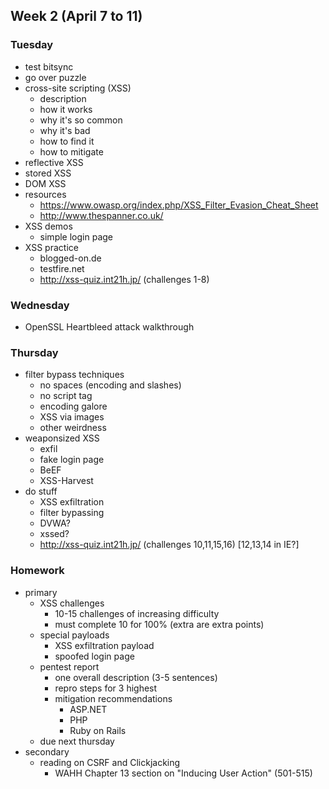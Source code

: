 ## Week 2 (April 7 to 11)
### Tuesday
- test bitsync
- go over puzzle
- cross-site scripting (XSS)
	- description
	- how it works
	- why it's so common
	- why it's bad
	- how to find it
	- how to mitigate
- reflective XSS
- stored XSS
- DOM XSS
- resources
	- https://www.owasp.org/index.php/XSS_Filter_Evasion_Cheat_Sheet
	- http://www.thespanner.co.uk/
- XSS demos
	- simple login page
- XSS practice
	- blogged-on.de
	- testfire.net
	- http://xss-quiz.int21h.jp/ (challenges 1-8)

### Wednesday
- OpenSSL Heartbleed attack walkthrough

### Thursday
- filter bypass techniques
	- no spaces (encoding and slashes)
	- no script tag
	- encoding galore
	- XSS via images
	- other weirdness
- weaponsized XSS
	- exfil
	- fake login page
	- BeEF
	- XSS-Harvest
- do stuff
	- XSS exfiltration
	- filter bypassing
	- DVWA?
	- xssed?
	- http://xss-quiz.int21h.jp/ (challenges 10,11,15,16) [12,13,14 in IE?]

### Homework
- primary
	- XSS challenges
		- 10-15 challenges of increasing difficulty
		- must complete 10 for 100% (extra are extra points)
	- special payloads
		- XSS exfiltration payload
		- spoofed login page
	- pentest report
		- one overall description (3-5 sentences)
		- repro steps for 3 highest
		- mitigation recommendations
			- ASP.NET
			- PHP
			- Ruby on Rails
	- due next thursday
- secondary
	- reading on CSRF and Clickjacking
		- WAHH Chapter 13 section on "Inducing User Action" (501-515)